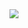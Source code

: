 <img src="https://oopy.lazyrockets.com/api/v2/notion/image?src=https%3A%2F%2Fprod-files-secure.s3.us-west-2.amazonaws.com%2Ff71cbdcd-b763-41af-9bbb-42abdb18bd6a%2F924f98cd-0a25-4463-90b5-c222313c4437%2F%25E1%2584%258B%25E1%2585%25AE%25E1%2584%2590%25E1%2585%25A6%25E1%2584%258F%25E1%2585%25A9_%25E1%2584%2589%25E1%2585%25A1%25E1%2584%258B%25E1%2585%25B5%25E1%2584%2590%25E1%2585%25B3_%25E1%2584%2592%25E1%2585%25A6%25E1%2584%2583%25E1%2585%25A5_2000x1333.png&blockId=c2dd0879-c2b5-484e-bbe8-5545f70aa320&width=3600">
